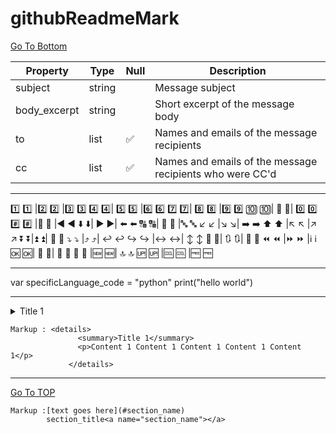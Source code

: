 # githubReadmeMark 
<a name="UP"></a>
[Go To Bottom](#BOTTOM)

| Property | Type | Null | Description |
| -------- | ---- | ---- | ----------- |
| subject | string | &nbsp; | Message subject |
| body_excerpt | string | &nbsp; | Short excerpt of the message body |
| to | list | :white_check_mark: | Names and emails of the message recipients |
| cc | list | :white_check_mark: | Names and emails of the message recipients who were CC'd |

<hr>

1️⃣ :one:	|2️⃣ :two:	|3️⃣ :three:
4️⃣ :four:|	5️⃣ :five:	|6️⃣ :six:
7️⃣ :seven:|	8️⃣ :eight:	|9️⃣ :nine:
🔟 :keycap_ten:|	🔢 :1234:|	0️⃣ :zero:
#️⃣ :hash:	|🔣 :symbols:	|◀️ :arrow_backward:
⬇️ :arrow_down:|	▶️ :arrow_forward:|	⬅️ :arrow_left:
🔠 :capital_abcd:|	🔡 :abcd:	|🔤 :abc:
↙️ :arrow_lower_left:	|↘️ :arrow_lower_right:|	➡️ :arrow_right:
⬆️ :arrow_up:	|↖️ :arrow_upper_left:	|↗️ :arrow_upper_right:
⏬ :arrow_double_down:|⏫ :arrow_double_up:|	🔽 :arrow_down_small:
⤵️ :arrow_heading_down:	|⤴️ :arrow_heading_up:|	↩️ :leftwards_arrow_with_hook:
↪️ :arrow_right_hook:	|↔️ :left_right_arrow:|	↕️ :arrow_up_down:
🔼 :arrow_up_small:|	🔃 :arrows_clockwise:|	🔄 :arrows_counterclockwise:
⏪ :rewind:	|⏩ :fast_forward:	|ℹ️ :information_source:
🆗 :ok:|	🔀 :twisted_rightwards_arrows:|	🔁 :repeat:
🔂 :repeat_one:	|🆕 :new:|	🔝 :top:
🆙 :up:	|🆒 :cool:	|🆓 :free:

<hr>


var specificLanguage_code = "python"
    print("hello world")

<hr>

<details>
   <summary>Title 1</summary>
   <p>Content 1 Content 1 Content 1 Content 1 Content 1</p>
</details>

    Markup : <details>
                   <summary>Title 1</summary>
                   <p>Content 1 Content 1 Content 1 Content 1 Content 1</p>
                 </details>
         
<hr>



[Go To TOP](#UP)
<a name="BOTTOM"></a>

    Markup :[text goes here](#section_name)
            section_title<a name="section_name"></a>   
